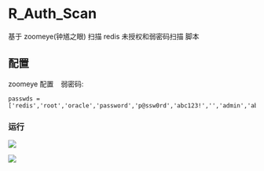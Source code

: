 # R_Auth_Scan
基于 zoomeye(钟馗之眼) 扫描 redis 未授权和弱密码扫描 脚本

## 配置

zoomeye 配置
``` ```
弱密码:

```
passwds = ['redis','root','oracle','password','p@ssw0rd','abc123!','','admin','abc123']
```
### 运行

![](info.png)

![](result.png)